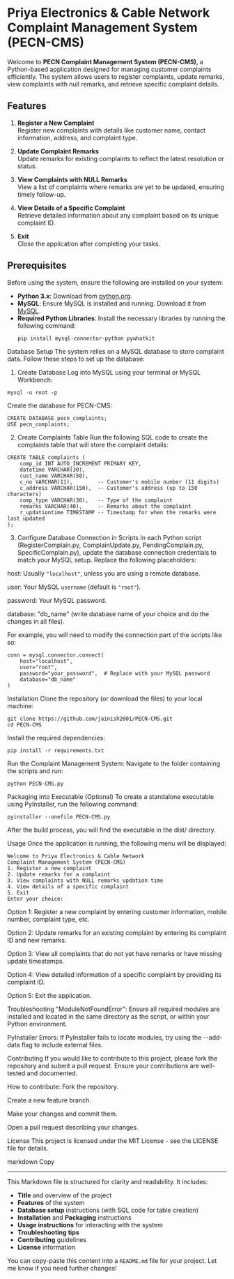 # Priya Electronics & Cable Network Complaint Management System (PECN-CMS)

Welcome to **PECN Complaint Management System (PECN-CMS)**, a Python-based application designed for managing customer complaints efficiently. The system allows users to register complaints, update remarks, view complaints with null remarks, and retrieve specific complaint details.

## Features

1. **Register a New Complaint**  
   Register new complaints with details like customer name, contact information, address, and complaint type.
   
2. **Update Complaint Remarks**  
   Update remarks for existing complaints to reflect the latest resolution or status.

3. **View Complaints with NULL Remarks**  
   View a list of complaints where remarks are yet to be updated, ensuring timely follow-up.

4. **View Details of a Specific Complaint**  
   Retrieve detailed information about any complaint based on its unique complaint ID.

5. **Exit**  
   Close the application after completing your tasks.

## Prerequisites

Before using the system, ensure the following are installed on your system:

- **Python 3.x**: Download from [python.org](https://www.python.org/downloads/).
- **MySQL**: Ensure MySQL is installed and running. Download it from [MySQL](https://dev.mysql.com/downloads/).
- **Required Python Libraries**: Install the necessary libraries by running the following command:
  ```bash
  pip install mysql-connector-python pywhatkit
Database Setup
The system relies on a MySQL database to store complaint data. Follow these steps to set up the database:

1. Create Database
Log into MySQL using your terminal or MySQL Workbench:
```
mysql -u root -p
```
Create the database for PECN-CMS:
```
CREATE DATABASE pecn_complaints;
USE pecn_complaints;
```
2. Create Complaints Table
Run the following SQL code to create the complaints table that will store the complaint details:
```
CREATE TABLE complaints (
    comp_id INT AUTO_INCREMENT PRIMARY KEY,
    datetime VARCHAR(30),
    cust_name VARCHAR(50),
    c_no VARCHAR(11),        -- Customer's mobile number (11 digits)
    c_address VARCHAR(150),  -- Customer's address (up to 150 characters)
    comp_type VARCHAR(30),   -- Type of the complaint
    remarks VARCHAR(40),     -- Remarks about the complaint
    r_updationtime TIMESTAMP -- Timestamp for when the remarks were last updated
);
```
3. Configure Database Connection in Scripts
In each Python script (RegisterComplain.py, ComplainUpdate.py, PendingComplain.py, SpecificComplain.py), update the database connection credentials to match your MySQL setup. Replace the following placeholders:

host: Usually ```"localhost"```, unless you are using a remote database.

user: Your MySQL ```username``` (default is ```"root"```).

password: Your MySQL password.

database: "db_name" (write database name of your choice and do the changes in all files).

For example, you will need to modify the connection part of the scripts like so:
```
conn = mysql.connector.connect(
    host="localhost",
    user="root",
    password="your_password",  # Replace with your MySQL password
    database="db_name"
)
```
Installation
Clone the repository (or download the files) to your local machine:
```
git clone https://github.com/jainish2001/PECN-CMS.git
cd PECN-CMS
```
Install the required dependencies:
```
pip install -r requirements.txt
```
Run the Complaint Management System: Navigate to the folder containing the scripts and run:
```
python PECN-CMS.py
```
Packaging into Executable (Optional)
To create a standalone executable using PyInstaller, run the following command:
```
pyinstaller --onefile PECN-CMS.py
```
After the build process, you will find the executable in the dist/ directory.

Usage
Once the application is running, the following menu will be displayed:
```
Welcome to Priya Electronics & Cable Network 
Complaint Management System (PECN-CMS)
1. Register a new complaint
2. Update remarks for a complaint
3. View complaints with NULL remarks updation time
4. View details of a specific complaint
5. Exit
Enter your choice:
```
Option 1: Register a new complaint by entering customer information, mobile number, complaint type, etc.

Option 2: Update remarks for an existing complaint by entering its complaint ID and new remarks.

Option 3: View all complaints that do not yet have remarks or have missing update timestamps.

Option 4: View detailed information of a specific complaint by providing its complaint ID.

Option 5: Exit the application.

Troubleshooting
"ModuleNotFoundError": Ensure all required modules are installed and located in the same directory as the script, or within your Python environment.

PyInstaller Errors: If PyInstaller fails to locate modules, try using the --add-data flag to include external files.

Contributing
If you would like to contribute to this project, please fork the repository and submit a pull request. Ensure your contributions are well-tested and documented.

How to contribute:
Fork the repository.

Create a new feature branch.

Make your changes and commit them.

Open a pull request describing your changes.

License
This project is licensed under the MIT License - see the LICENSE file for details.

markdown
Copy

---

This Markdown file is structured for clarity and readability. It includes:

- **Title** and overview of the project
- **Features** of the system
- **Database setup** instructions (with SQL code for table creation)
- **Installation** and **Packaging** instructions
- **Usage instructions** for interacting with the system
- **Troubleshooting tips**
- **Contributing** guidelines
- **License** information

You can copy-paste this content into a `README.md` file for your project. Let me know if you need further changes!


